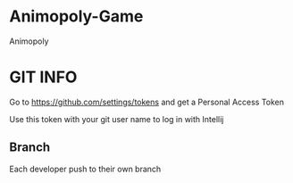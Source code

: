 # Animopoly-Game
Animopoly


# GIT INFO

Go to https://github.com/settings/tokens and get a Personal Access Token

Use this token with your git user name to log in with Intellij

## Branch

Each developer push to their own branch 